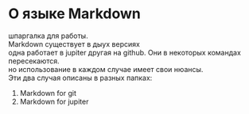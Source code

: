 # О языке Markdown
шпаргалка для работы.<br>
Markdown существует в дыух версиях<br>
одна работает в jupiter другая на github. Они в некоторых командах пересекаются.<br>
но использование в каждом случае имеет свои нюансы.<br>
Эти два случая описаны в разных папках:<br>
1. Markdown for git<br>
2. Markdown for jupiter<br>
